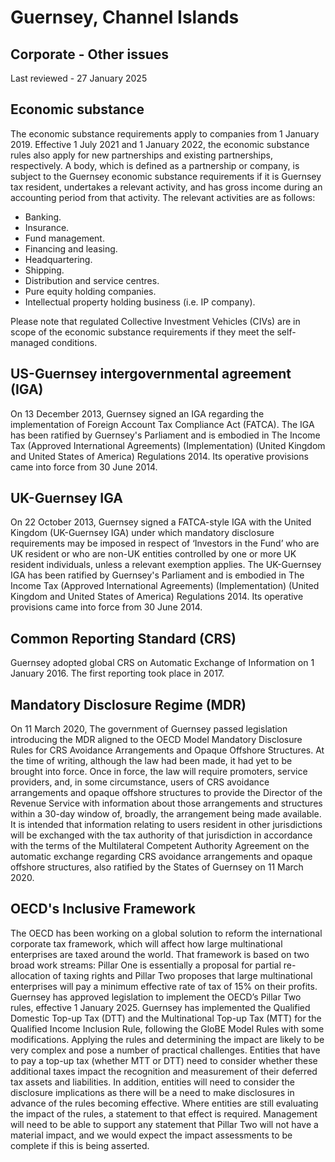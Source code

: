 # Guernsey, Channel Islands
## Corporate - Other issues
Last reviewed - 27 January 2025
## Economic substance
The economic substance requirements apply to companies from 1 January 2019. Effective 1 July 2021 and 1 January 2022, the economic substance rules also apply for new partnerships and existing partnerships, respectively. A body, which is defined as a partnership or company, is subject to the Guernsey economic substance requirements if it is Guernsey tax resident, undertakes a relevant activity, and has gross income during an accounting period from that activity. The relevant activities are as follows:
  * Banking.
  * Insurance.
  * Fund management.
  * Financing and leasing.
  * Headquartering.
  * Shipping.
  * Distribution and service centres.
  * Pure equity holding companies.
  * Intellectual property holding business (i.e. IP company).


Please note that regulated Collective Investment Vehicles (CIVs) are in scope of the economic substance requirements if they meet the self-managed conditions.
## US-Guernsey intergovernmental agreement (IGA)
On 13 December 2013, Guernsey signed an IGA regarding the implementation of Foreign Account Tax Compliance Act (FATCA). The IGA has been ratified by Guernsey's Parliament and is embodied in The Income Tax (Approved International Agreements) (Implementation) (United Kingdom and United States of America) Regulations 2014. Its operative provisions came into force from 30 June 2014.
## UK-Guernsey IGA
On 22 October 2013, Guernsey signed a FATCA-style IGA with the United Kingdom (UK-Guernsey IGA) under which mandatory disclosure requirements may be imposed in respect of ‘Investors in the Fund’ who are UK resident or who are non-UK entities controlled by one or more UK resident individuals, unless a relevant exemption applies. The UK-Guernsey IGA has been ratified by Guernsey's Parliament and is embodied in The Income Tax (Approved International Agreements) (Implementation) (United Kingdom and United States of America) Regulations 2014. Its operative provisions came into force from 30 June 2014.
## Common Reporting Standard (CRS)
Guernsey adopted global CRS on Automatic Exchange of Information on 1 January 2016. The first reporting took place in 2017.
## Mandatory Disclosure Regime (MDR)
On 11 March 2020, The government of Guernsey passed legislation introducing the MDR aligned to the OECD Model Mandatory Disclosure Rules for CRS Avoidance Arrangements and Opaque Offshore Structures.
At the time of writing, although the law had been made, it had yet to be brought into force.
Once in force, the law will require promoters, service providers, and, in some circumstance, users of CRS avoidance arrangements and opaque offshore structures to provide the Director of the Revenue Service with information about those arrangements and structures within a 30-day window of, broadly, the arrangement being made available.
It is intended that information relating to users resident in other jurisdictions will be exchanged with the tax authority of that jurisdiction in accordance with the terms of the Multilateral Competent Authority Agreement on the automatic exchange regarding CRS avoidance arrangements and opaque offshore structures, also ratified by the States of Guernsey on 11 March 2020.
## OECD's Inclusive Framework
The OECD has been working on a global solution to reform the international corporate tax framework, which will affect how large multinational enterprises are taxed around the world.
That framework is based on two broad work streams: Pillar One is essentially a proposal for partial re-allocation of taxing rights and Pillar Two proposes that large multinational enterprises will pay a minimum effective rate of tax of 15% on their profits.
Guernsey has approved legislation to implement the OECD’s Pillar Two rules, effective 1 January 2025. Guernsey has implemented the Qualified Domestic Top-up Tax (DTT) and the Multinational Top-up Tax (MTT) for the Qualified Income Inclusion Rule, following the GloBE Model Rules with some modifications. Applying the rules and determining the impact are likely to be very complex and pose a number of practical challenges. Entities that have to pay a top-up tax (whether MTT or DTT) need to consider whether these additional taxes impact the recognition and measurement of their deferred tax assets and liabilities. In addition, entities will need to consider the disclosure implications as there will be a need to make disclosures in advance of the rules becoming effective. Where entities are still evaluating the impact of the rules, a statement to that effect is required. Management will need to be able to support any statement that Pillar Two will not have a material impact, and we would expect the impact assessments to be complete if this is being asserted.
